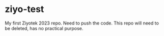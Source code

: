 # ziyo-test


My first Ziyotek 2023 repo. Need to push the code. This repo will need to be deleted, has no practical purpose.